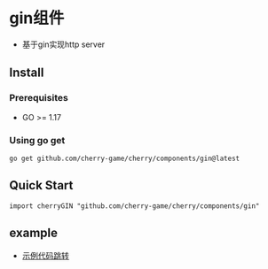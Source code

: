 # gin组件
- 基于gin实现http server

## Install

### Prerequisites
- GO >= 1.17

### Using go get
```
go get github.com/cherry-game/cherry/components/gin@latest
```


## Quick Start
```
import cherryGIN "github.com/cherry-game/cherry/components/gin"
```

## example
- [示例代码跳转](https://github.com/cherry-game/examples/tree/master/test_gin)